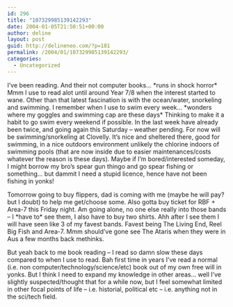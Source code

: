 ```yaml
---
id: 296
title: "107329985139142293"
date: 2004-01-05T21:50:51+00:00
author: deline
layout: post
guid: http://delineneo.com/?p=181
permalink: /2004/01/107329985139142293/
categories:
  - Uncategorized
---
```

I&#8217;ve been reading. And their not computer books&#8230; \*runs in shock horror\* Mmm I use to read alot until around Year 7/8 when the interest started to wane. Other than that latest fascination is with the ocean/water, snorkeling and swimming. I remember when I use to swim every week&#8230; \*wonders where my goggles and swimming cap are these days\* Thinking to make it a habit to go swim every weekend if possible. In the last week have already been twice, and going again this Saturday &#8211; weather pending. For now will be swimming/snorkeling at Clovelly. It&#8217;s nice and sheltered there, good for swimming, in a nice outdoors environment unlikely the chlorine indoors of swimming pools (that are now inside due to easier maintenances/costs whatever the reason is these days). Maybe if I&#8217;m bored/interested someday, I might borrow my bro&#8217;s spear gun thingo and go spear fishing or something&#8230; but dammit I need a stupid licence, hence have not been fishing in yonks!

Tomorrow going to buy flippers, dad is coming with me (maybe he will pay? but I doubt) to help me get/choose some. Also gotta buy ticket for RBF + Area-7 this Friday night. Am going alone, no one else really into those bands &#8211; I \*have to\* see them, I also have to buy two shirts. Ahh after I see them I will have seen like 3 of my favest bands. Favest being The Living End, Reel Big Fish and Area-7. Mmm should&#8217;ve gone see The Ataris when they were in Aus a few months back methinks.

But yeah back to me book reading &#8211; I read so damn slow these days compared to when I use to read. Bah first time in years I&#8217;ve read a normal (i.e. non computer/technology/science/etc) book out of my own free will in yonks. But I think I need to expand my knowledge in other areas&#8230; well I&#8217;ve slightly suspected/thought that for a while now, but I feel somewhat limited in other focal points of life &#8211; i.e. historial, political etc &#8211; i.e. anything not in the sci/tech field.